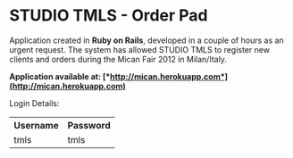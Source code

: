 # STUDIO TMLS - Order Pad
Application created in <strong> Ruby on Rails</strong>, developed in a couple of hours as an urgent request. The system has allowed STUDIO TMLS to register new clients and orders during the Mican Fair 2012 in Milan/Italy.
 
<strong>Application available at: [*http://mican.herokuapp.com*](http://mican.herokuapp.com)</strong>

Login Details:

<table>
  <tr>
    <th>Username</th><th>Password</th>
  </tr>
  <tr>
    <td>tmls</td><td>tmls</td>
  </tr>
</table>

